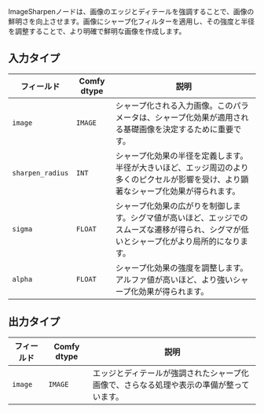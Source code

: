 ImageSharpenノードは、画像のエッジとディテールを強調することで、画像の鮮明さを向上させます。画像にシャープ化フィルターを適用し、その強度と半径を調整することで、より明確で鮮明な画像を作成します。

## 入力タイプ

| フィールド          | Comfy dtype | 説明                                                                                   |
|----------------|-------------|-----------------------------------------------------------------------------------------------|
| `image`        | `IMAGE`     | シャープ化される入力画像。このパラメータは、シャープ化効果が適用される基礎画像を決定するために重要です。 |
| `sharpen_radius`| `INT`       | シャープ化効果の半径を定義します。半径が大きいほど、エッジ周辺のより多くのピクセルが影響を受け、より顕著なシャープ化効果が得られます。 |
| `sigma`        | `FLOAT`     | シャープ化効果の広がりを制御します。シグマ値が高いほど、エッジでのスムーズな遷移が得られ、シグマが低いとシャープ化がより局所的になります。 |
| `alpha`        | `FLOAT`     | シャープ化効果の強度を調整します。アルファ値が高いほど、より強いシャープ化効果が得られます。 |

## 出力タイプ

| フィールド | Comfy dtype | 説明                                                              |
|-------|-------------|--------------------------------------------------------------------------|
| `image`| `IMAGE`     | エッジとディテールが強調されたシャープ化画像で、さらなる処理や表示の準備が整っています。 |
